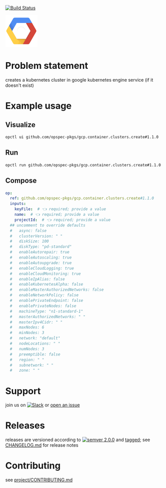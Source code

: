 [![Build Status](https://github.com/opspec-pkgs/gcp.container.clusters.create/workflows/build/badge.svg?branch=main)](https://github.com/opspec-pkgs/gcp.container.clusters.create/actions?query=workflow%3Abuild+branch%3Amain)

<img src="icon.svg" alt="icon" height="100px">

# Problem statement

creates a kubernetes cluster in google kubernetes engine service (if it doesn't exist)

# Example usage

## Visualize

```shell
opctl ui github.com/opspec-pkgs/gcp.container.clusters.create#1.1.0
```

## Run

```
opctl run github.com/opspec-pkgs/gcp.container.clusters.create#1.1.0
```

## Compose

```yaml
op:
  ref: github.com/opspec-pkgs/gcp.container.clusters.create#1.1.0
  inputs:
    keyFile:  # 👈 required; provide a value
    name:  # 👈 required; provide a value
    projectId:  # 👈 required; provide a value
  ## uncomment to override defaults
  #   async: false
  #   clusterVersion: " "
  #   diskSize: 100
  #   diskType: "pd-standard"
  #   enableAutorepair: true
  #   enableAutoscaling: true
  #   enableAutoupgrade: true
  #   enableCloudLogging: true
  #   enableCloudMonitoring: true
  #   enableIpAlias: false
  #   enableKubernetesAlpha: false
  #   enableMasterAuthorizedNetworks: false
  #   enableNetworkPolicy: false
  #   enablePrivateEndpoint: false
  #   enablePrivateNodes: false
  #   machineType: "n1-standard-1"
  #   masterAuthorizedNetworks: " "
  #   masterIpv4Cidr: " "
  #   maxNodes: 6
  #   minNodes: 3
  #   network: "default"
  #   nodeLocations: " "
  #   numNodes: 3
  #   preemptible: false
  #   region: " "
  #   subnetwork: " "
  #   zone: " "
```

# Support

join us on
[![Slack](https://img.shields.io/badge/slack-opctl-E01563.svg)](https://join.slack.com/t/opctl/shared_invite/zt-51zodvjn-Ul_UXfkhqYLWZPQTvNPp5w)
or
[open an issue](https://github.com/opspec-pkgs/gcp.container.clusters.create/issues)

# Releases

releases are versioned according to
[![semver 2.0.0](https://img.shields.io/badge/semver-2.0.0-brightgreen.svg)](http://semver.org/spec/v2.0.0.html)
and [tagged](https://git-scm.com/book/en/v2/Git-Basics-Tagging); see
[CHANGELOG.md](CHANGELOG.md) for release notes

# Contributing

see
[project/CONTRIBUTING.md](https://github.com/opspec-pkgs/project/blob/main/CONTRIBUTING.md)
